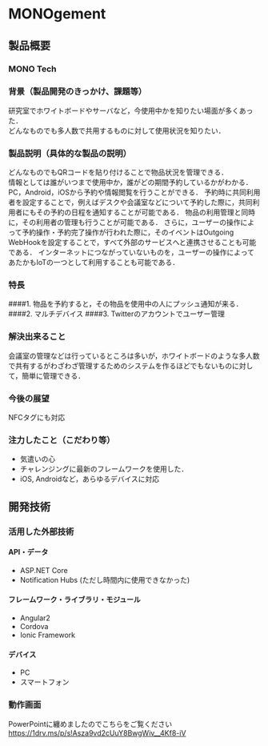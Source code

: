 # MONOgement
## 製品概要
### MONO Tech

### 背景（製品開発のきっかけ、課題等）
研究室でホワイトボードやサーバなど，今使用中かを知りたい場面が多くあった．  
どんなものでも多人数で共用するものに対して使用状況を知りたい．
### 製品説明（具体的な製品の説明）
どんなものでもQRコードを貼り付けることで物品状況を管理できる．  
情報としては誰がいつまで使用中か，誰がどの期間予約しているかがわかる．  
PC，Android，iOSから予約や情報閲覧を行うことができる．
予約時に共同利用者を設定することで，例えばデスクや会議室などについて予約した際に，共同利用者にもその予約の日程を通知することが可能である．
物品の利用管理と同時に，その利用者の管理も行うことが可能である．
さらに，ユーザーの操作によって予約操作・予約完了操作が行われた際に，そのイベントはOutgoing WebHookを設定することで，すべて外部のサービスへと連携させることも可能である．
インターネットにつながっていないものを，ユーザーの操作によってあたかもIoTの一つとして利用することも可能である．
### 特長
####1. 物品を予約すると，その物品を使用中の人にプッシュ通知が来る．
####2. マルチデバイス
####3. Twitterのアカウントでユーザー管理

### 解決出来ること
会議室の管理などは行っているところは多いが，ホワイトボードのような多人数で共有するがわざわざ管理するためのシステムを作るほどでもないものに対して，簡単に管理できる．
### 今後の展望
NFCタグにも対応
### 注力したこと（こだわり等）
* 気遣いの心
* チャレンジングに最新のフレームワークを使用した．
* iOS, Androidなど，あらゆるデバイスに対応

## 開発技術
### 活用した外部技術
#### API・データ
* ASP.NET Core
* Notification Hubs (ただし時間内に使用できなかった)

#### フレームワーク・ライブラリ・モジュール
* Angular2
* Cordova
* Ionic Framework

#### デバイス
* PC
* スマートフォン

### 動作画面
PowerPointに纏めましたのでこちらをご覧ください
https://1drv.ms/p/s!Asza9vd2cUuY8BwgWiv__4Kf8-iV
